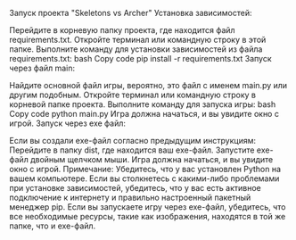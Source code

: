 Запуск проекта "Skeletons vs Archer"
Установка зависимостей:

Перейдите в корневую папку проекта, где находится файл requirements.txt.
Откройте терминал или командную строку в этой папке.
Выполните команду для установки зависимостей из файла requirements.txt:
bash
Copy code
pip install -r requirements.txt
Запуск через файл main:

Найдите основной файл игры, вероятно, это файл с именем main.py или другим подобным.
Откройте терминал или командную строку в корневой папке проекта.
Выполните команду для запуска игры:
bash
Copy code
python main.py
Игра должна начаться, и вы увидите окно с игрой.
Запуск через exe файл:

Если вы создали exe-файл согласно предыдущим инструкциям:
Перейдите в папку dist, где находится ваш exe-файл.
Запустите exe-файл двойным щелчком мыши.
Игра должна начаться, и вы увидите окно с игрой.
Примечание:
Убедитесь, что у вас установлен Python на вашем компьютере.
Если вы столкнетесь с какими-либо проблемами при установке зависимостей, убедитесь, что у вас есть активное подключение к интернету и правильно настроенный пакетный менеджер pip.
Если вы запускаете игру через exe-файл, убедитесь, что все необходимые ресурсы, такие как изображения, находятся в той же папке, что и exe-файл.





